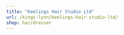 ```yaml
---
title: "Keelings Hair Studio Ltd"
url: /kings-lynn/keelings-hair-studio-ltd/
shop: hairdresser
---
```

